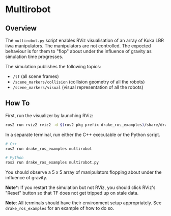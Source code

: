 # Multirobot

## Overview

The `multirobot.py` script enables RViz visualisation of an array of Kuka LBR iiwa manipulators.
The manipulators are not controlled.
The expected behaviour is for them to "flop" about under the influence of gravity as simulation time progresses.

The simulation publishes the following topics:

* `/tf` (all scene frames)
* `/scene_markers/collision` (collision geometry of all the robots)
* `/scene_markers/visual` (visual representation of all the robots)

## How To

First, run the visualizer by launching RViz:

```sh
ros2 run rviz2 rviz2 -d $(ros2 pkg prefix drake_ros_examples)/share/drake_ros_examples/multirobot.rviz
```

In a separate terminal, run either the C++ executable or the Python script.

```sh
# C++
ros2 run drake_ros_examples multirobot

# Python
ros2 run drake_ros_examples multirobot.py
```

You should observe a 5 x 5 array of manipulators flopping about under the influence of gravity.

**Note***: If you restart the simulation but not RViz, you should click RViz's
"Reset" button so that TF does not get tripped up on stale data.

**Note**: All terminals should have their environment setup appropriately. See
`drake_ros_examples` for an example of how to do so.
